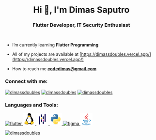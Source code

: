 <h1 align="center">Hi 👋, I'm Dimas Saputro</h1>
<h3 align="center">Flutter Developer, IT Security Enthusiast</h3>

<br>

- I’m currently learning **Flutter Programming**

- All of my projects are available at [https://dimassdoubles.vercel.app/](https://dimassdoubles.vercel.app/)

- How to reach me **codedimas@gmail.com**

<h3 align="left">Connect with me:</h3>
<p align="left">
<a href="https://instagram.com/dimassdoubles" target="blank"><img align="center" src="https://raw.githubusercontent.com/rahuldkjain/github-profile-readme-generator/master/src/images/icons/Social/instagram.svg" alt="dimassdoubles" height="30" width="35" /></a>
<a href="https://linkedin.com/in/dimassdoubles" target="blank"><img align="center" src="https://raw.githubusercontent.com/rahuldkjain/github-profile-readme-generator/master/src/images/icons/Social/linked-in-alt.svg" alt="dimassdoubles" height="30" width="40" /></a>
<a href="https://twitter.com/dimassdoubles" target="blank"><img align="center" src="https://raw.githubusercontent.com/rahuldkjain/github-profile-readme-generator/master/src/images/icons/Social/twitter.svg" alt="dimassdoubles" height="30" width="40" /></a>
</p>

<h3 align="left">Languages and Tools:</h3>
<p align="left"> 
<a href="https://flutter.dev" target="_blank" rel="noreferrer"> <img src="https://www.vectorlogo.zone/logos/flutterio/flutterio-icon.svg" alt="flutter" width="35" height="35"/> </a> 
<a href="https://www.linux.org/" target="_blank" rel="noreferrer"> <img src="https://raw.githubusercontent.com/devicons/devicon/master/icons/linux/linux-original.svg" alt="linux" width="40" height="40"/> </a> 
<a href="https://pandas.pydata.org/" target="_blank" rel="noreferrer"> <img src="https://raw.githubusercontent.com/devicons/devicon/2ae2a900d2f041da66e950e4d48052658d850630/icons/pandas/pandas-original.svg" alt="pandas" width="40" height="40"/> </a> 
<a href="https://www.python.org" target="_blank" rel="noreferrer"> <img src="https://raw.githubusercontent.com/devicons/devicon/master/icons/python/python-original.svg" alt="python" width="40" height="40"/> </a> 
<a href="https://www.figma.com/" target="_blank" rel="noreferrer"> <img src="https://www.vectorlogo.zone/logos/figma/figma-icon.svg" alt="figma" width="35" height="35"/> </a> 
<a href="https://www.java.com" target="_blank" rel="noreferrer"> <img src="https://raw.githubusercontent.com/devicons/devicon/master/icons/java/java-original.svg" alt="java" width="40" height="40"/> </a>
 
</p>

<p>&nbsp;<img align="left" src="https://github-readme-stats.vercel.app/api?username=dimassdoubles&show_icons=true&locale=en&theme=graywhite" alt="dimassdoubles" /></p>
